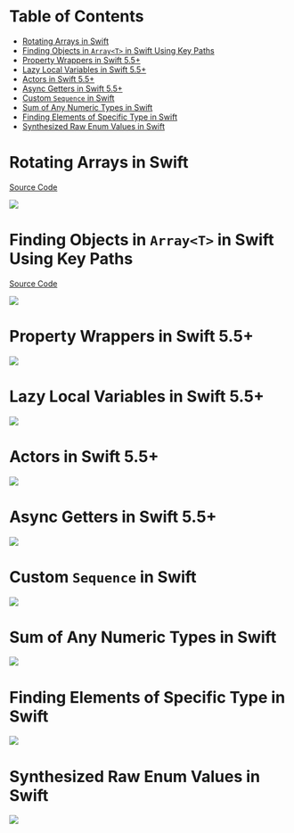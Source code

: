 # Table of Contents

* [Rotating Arrays in Swift](#rotating-arrays-in-swift)
* [Finding Objects in `Array<T>` in Swift Using Key Paths](#finding-objects-in-arrayt-in-swift-using-key-paths)
* [Property Wrappers in Swift 5.5+](#property-wrappers-in-swift-55)
* [Lazy Local Variables in Swift 5.5+](#lazy-local-variables-in-swift-55)
* [Actors in Swift 5.5+](#actors-in-swift-55)
* [Async Getters in Swift 5.5+](#async-getters-in-swift-55)
* [Custom `Sequence` in Swift](#custom-sequence-in-swift)
* [Sum of Any Numeric Types in Swift](#sum-of-any-numeric-types-in-swift)
* [Finding Elements of Specific Type in Swift](#finding-elements-of-specific-type-in-swift)
* [Synthesized Raw Enum Values in Swift](#synthesized-raw-enum-values-in-swift)

# Rotating Arrays in Swift

[Source Code](source/rotating-arrays-in-swift.swift)

![](images/rotating-arrays-in-swift.jpg)

# Finding Objects in `Array<T>` in Swift Using Key Paths

[Source Code](source/finding-objects-in-arrayt-in-swift-using-key-paths.swift)

![](images/finding-objects-in-arrayt-in-swift-using-key-paths.jpg)

# Property Wrappers in Swift 5.5+

![](images/property-wrappers-in-swift-5-5.jpg)

# Lazy Local Variables in Swift 5.5+

![](images/lazy-local-variables-in-swift-5-5.jpg)

# Actors in Swift 5.5+

![](images/actors-in-swift-5-5.jpg)

# Async Getters in Swift 5.5+

![](images/async-getters-in-swift-5-5.jpg)

# Custom `Sequence` in Swift

![](images/custom-sequence-in-swift.jpg)

# Sum of Any Numeric Types in Swift

![](images/sum-of-any-numeric-types-in-swift.jpg)

# Finding Elements of Specific Type in Swift

![](images/finding-elements-of-specific-type-in-swift.jpg)

# Synthesized Raw Enum Values in Swift

![](images/synthesized-raw-enum-values-in-swift.jpg)
